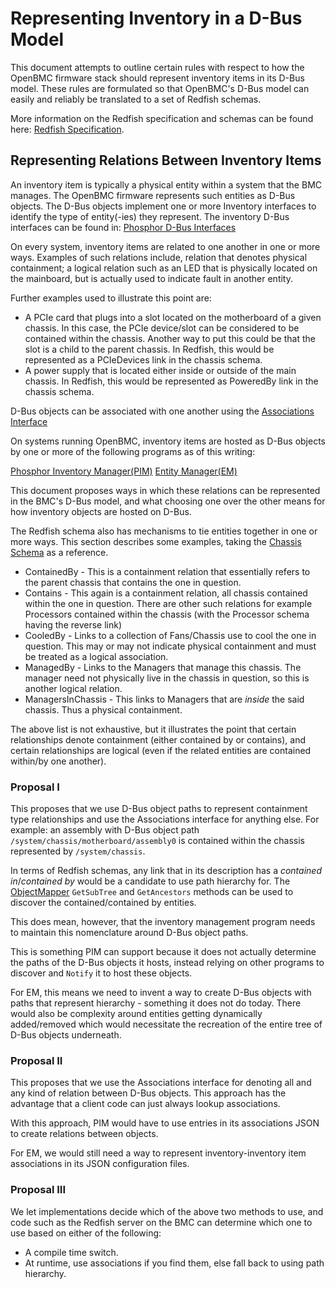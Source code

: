 # Representing Inventory in a D-Bus Model

This document attempts to outline certain rules with respect to how the OpenBMC
firmware stack should represent inventory items in its D-Bus model. These rules
are formulated so that OpenBMC's D-Bus model can easily and reliably be
translated to a set of Redfish schemas.

More information on the Redfish specification and schemas can be found here:
[Redfish Specification](http://redfish.dmtf.org/schemas/DSP0266_1.6.1.html).

## Representing Relations Between Inventory Items

An inventory item is typically a physical entity within a system that the BMC
manages. The OpenBMC firmware represents such entities as D-Bus objects. The
D-Bus objects implement one or more Inventory interfaces to identify the type of
entity(-ies) they represent. The inventory D-Bus interfaces can be found in:
[Phosphor D-Bus Interfaces](https://github.com/openbmc/phosphor-dbus-interfaces/tree/master/xyz/openbmc_project/Inventory/Item)

On every system, inventory items are related to one another in one or more ways.
Examples of such relations include, relation that denotes physical containment;
a logical relation such as an LED that is physically located on the mainboard,
but is actually used to indicate fault in another entity.

Further examples used to illustrate this point are:
* A PCIe card that plugs into a slot located on the motherboard of a given
  chassis. In this case, the PCIe device/slot can be considered to be contained
  within the chassis. Another way to put this could be that the slot is a child
  to the parent chassis. In Redfish, this would be represented as a PCIeDevices
  link in the chassis schema.
* A power supply that is located either inside or outside of the main chassis.
  In Redfish, this would be represented as PoweredBy link in the chassis schema.

D-Bus objects can be associated with one another using the [Associations
Interface](https://github.com/openbmc/docs/blob/master/architecture/object-mapper.md#associations)

On systems running OpenBMC, inventory items are hosted as D-Bus objects by one
or more of the following programs as of this writing:

[Phosphor Inventory Manager(PIM)](https://github.com/openbmc/phosphor-inventory-manager)
[Entity Manager(EM)](https://github.com/openbmc/entity-manager/)

This document proposes ways in which these relations can be represented in the
BMC's D-Bus model, and what choosing one over the other means for how inventory
objects are hosted on D-Bus.

The Redfish schema also has mechanisms to tie entities together in one or more
ways. This section describes some examples, taking the [Chassis Schema](https://redfish.dmtf.org/schemas/v1/Chassis.v1_15_0.json)
as a reference.

* ContainedBy - This is a containment relation that essentially refers to
  the parent chassis that contains the one in question.
* Contains - This again is a containment relation, all chassis contained within
  the one in question. There are other such relations for example Processors
  contained within the chassis (with the Processor schema having the reverse
  link)
* CooledBy - Links to a collection of Fans/Chassis use to cool the one in
  question. This may or may not indicate physical containment and must be
  treated as a logical association.
* ManagedBy - Links to the Managers that manage this chassis. The manager need
  not physically live in the chassis in question, so this is another logical
  relation.
* ManagersInChassis - This links to Managers that are *inside* the said chassis.
  Thus a physical containment.

The above list is not exhaustive, but it illustrates the point that certain
relationships denote containment (either contained by or contains), and certain
relationships are logical (even if the related entities are contained
within/by one another).

### Proposal I

This proposes that we use D-Bus object paths to represent containment type
relationships and use the Associations interface for anything else. For example:
an assembly with D-Bus object path `/system/chassis/motherboard/assembly0`
is contained within the chassis represented by `/system/chassis`.

In terms of Redfish schemas, any link that in its description has a *contained
in*/*contained by* would be a candidate to use path hierarchy for. The
[ObjectMapper](https://github.com/openbmc/docs/blob/master/architecture/object-mapper.md)
`GetSubTree` and `GetAncestors` methods can be used to discover the
contained/contained by entities.

This does mean, however, that the inventory management program needs to maintain
this nomenclature around D-Bus object paths.

This is something PIM can support because it does not actually determine the
paths of the D-Bus objects it hosts, instead relying on other programs to
discover and `Notify` it to host these objects.

For EM, this means we need to invent a way to create D-Bus objects with paths
that represent hierarchy - something it does not do today. There would also be
complexity around entities getting dynamically added/removed which would
necessitate the recreation of the entire tree of D-Bus objects underneath.


### Proposal II

This proposes that we use the Associations interface for denoting all and any
kind of relation between D-Bus objects. This approach has the advantage that a
client code can just always lookup associations.

With this approach, PIM would have to use entries in its associations JSON to
create relations between objects.

For EM, we would still need a way to represent inventory-inventory item
associations in its JSON configuration files.


### Proposal III

We let implementations decide which of the above two methods to use, and code
such as the Redfish server on the BMC can determine which one to use based
on either of the following:

* A compile time switch.
* At runtime, use associations if you find them, else fall back to using path
  hierarchy.
